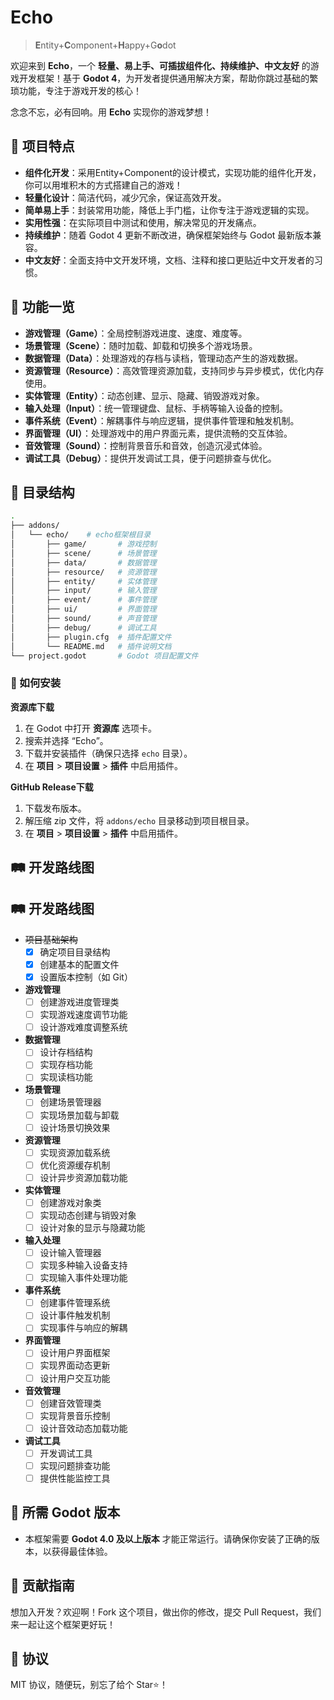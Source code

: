 # Echo
> **E**ntity+**C**omponent+**H**appy+G**o**dot

欢迎来到 **Echo**，一个 **轻量、易上手、可插拔组件化、持续维护、中文友好** 的游戏开发框架！基于 **Godot 4**，为开发者提供通用解决方案，帮助你跳过基础的繁琐功能，专注于游戏开发的核心！

念念不忘，必有回响。用 **Echo** 实现你的游戏梦想！

## 🌟 项目特点

- **组件化开发**：采用Entity+Component的设计模式，实现功能的组件化开发，你可以用堆积木的方式搭建自己的游戏！
- **轻量化设计**：简洁代码，减少冗余，保证高效开发。
- **简单易上手**：封装常用功能，降低上手门槛，让你专注于游戏逻辑的实现。
- **实用性强**：在实际项目中测试和使用，解决常见的开发痛点。
- **持续维护**：随着 Godot 4 更新不断改进，确保框架始终与 Godot 最新版本兼容。
- **中文友好**：全面支持中文开发环境，文档、注释和接口更贴近中文开发者的习惯。
## 🚀 功能一览
- **游戏管理（Game）**：全局控制游戏进度、速度、难度等。
- **场景管理（Scene）**：随时加载、卸载和切换多个游戏场景。
- **数据管理（Data）**：处理游戏的存档与读档，管理动态产生的游戏数据。
- **资源管理（Resource）**：高效管理资源加载，支持同步与异步模式，优化内存使用。
- **实体管理（Entity）**：动态创建、显示、隐藏、销毁游戏对象。
- **输入处理（Input）**：统一管理键盘、鼠标、手柄等输入设备的控制。
- **事件系统（Event）**：解耦事件与响应逻辑，提供事件管理和触发机制。
- **界面管理（UI）**：处理游戏中的用户界面元素，提供流畅的交互体验。
- **音效管理（Sound）**：控制背景音乐和音效，创造沉浸式体验。
- **调试工具（Debug）**：提供开发调试工具，便于问题排查与优化。
## 📂 目录结构

```bash
.
├── addons/
│   └── echo/    # echo框架根目录
│       ├── game/       # 游戏控制
│       ├── scene/      # 场景管理
│       ├── data/       # 数据管理
│       ├── resource/   # 资源管理
│       ├── entity/     # 实体管理
│       ├── input/      # 输入管理
│       ├── event/      # 事件管理
│       ├── ui/         # 界面管理
│       ├── sound/      # 声音管理
│       ├── debug/      # 调试工具
│       ├── plugin.cfg  # 插件配置文件
│       └── README.md   # 插件说明文档
└── project.godot       # Godot 项目配置文件
```
### 💾 如何安装

**资源库下载**

1. 在 Godot 中打开 **资源库** 选项卡。
2. 搜索并选择 “Echo”。
3. 下载并安装插件（确保只选择 `echo` 目录）。
4. 在 **项目** > **项目设置** > **插件** 中启用插件。

**GitHub Release下载**

1. 下载发布版本。
2. 解压缩 zip 文件，将 `addons/echo` 目录移动到项目根目录。
3. 在 **项目** > **项目设置** > **插件** 中启用插件。

## 🛤️ 开发路线图
## 🛤️ 开发路线图
- ~~项目基础架构~~
    - [x]  确定项目目录结构
    - [x]  创建基本的配置文件
    - [x]  设置版本控制（如 Git）
- **游戏管理**
    - [ ]  创建游戏进度管理类
    - [ ]  实现游戏速度调节功能
    - [ ]  设计游戏难度调整系统
- **数据管理**
    - [ ]  设计存档结构
    - [ ]  实现存档功能
    - [ ]  实现读档功能
- **场景管理**
    - [ ]  创建场景管理器
    - [ ]  实现场景加载与卸载
    - [ ]  设计场景切换效果
- **资源管理**
    - [ ]  实现资源加载系统
    - [ ]  优化资源缓存机制
    - [ ]  设计异步资源加载功能
- **实体管理**
    - [ ]  创建游戏对象类
    - [ ]  实现动态创建与销毁对象
    - [ ]  设计对象的显示与隐藏功能
- **输入处理**
    - [ ]  设计输入管理器
    - [ ]  实现多种输入设备支持
    - [ ]  实现输入事件处理功能
- **事件系统**
    - [ ]  创建事件管理系统
    - [ ]  设计事件触发机制
    - [ ]  实现事件与响应的解耦
- **界面管理**
    - [ ]  设计用户界面框架
    - [ ]  实现界面动态更新
    - [ ]  设计用户交互功能
- **音效管理**
    - [ ]  创建音效管理类
    - [ ]  实现背景音乐控制
    - [ ]  设计音效动态加载功能
- **调试工具**
    - [ ]  开发调试工具
    - [ ]  实现问题排查功能
    - [ ]  提供性能监控工具

## 📝 所需 Godot 版本
- 本框架需要 **Godot 4.0 及以上版本** 才能正常运行。请确保你安装了正确的版本，以获得最佳体验。
## 🤝 贡献指南
想加入开发？欢迎啊！Fork 这个项目，做出你的修改，提交 Pull Request，我们来一起让这个框架更好玩！
## 📜 协议
MIT 协议，随便玩，别忘了给个 Star⭐！
